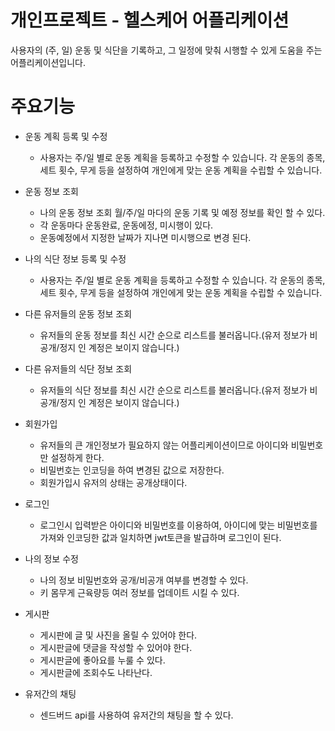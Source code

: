 # 개인프로젝트 - 헬스케어 어플리케이션
사용자의 (주, 일) 운동 및 식단을 기록하고, 그 일정에 맞춰 시행할 수 있게 도움을 주는 어플리케이션입니다.

# 주요기능
- 운동 계획 등록 및 수정
  - 사용자는 주/일 별로 운동 계획을 등록하고 수정할 수 있습니다. 각 운동의 종목, 세트 횟수, 무게 등을 설정하여 개인에게 맞는 운동 계획을 수립할 수 있습니다.

- 운동 정보 조회
  -  나의 운동 정보 조회 월/주/일 마다의 운동 기록 및 예정 정보를 확인 할 수 있다.
    - 각 운동마다 운동완료, 운동에정, 미시행이 있다.
    - 운동예정에서 지정한 날짜가 지나면 미시행으로 변경 된다.

- 나의 식단 정보 등록 및 수정
  - 사용자는 주/일 별로 운동 계획을 등록하고 수정할 수 있습니다. 각 운동의 종목, 세트 횟수, 무게 등을 설정하여 개인에게 맞는 운동 계획을 수립할 수 있습니다.

- 다른 유저들의 운동 정보 조회
  - 유저들의 운동 정보를 최신 시간 순으로 리스트를 불러옵니다.(유저 정보가 비공개/정지 인 계정은 보이지 않습니다.)

- 다른 유저들의 식단 정보 조회
  - 유저들의 식단 정보를 최신 시간 순으로 리스트를 불러옵니다.(유저 정보가 비공개/정지 인 계정은 보이지 않습니다.)
 
- 회원가입
  - 유저들의 큰 개인정보가 필요하지 않는 어플리케이션이므로 아이디와 비밀번호만 설정하게 한다.
  - 비밀번호는 인코딩을 하여 변경된 값으로 저장한다.
  - 회원가입시 유저의 상태는 공개상태이다.

- 로그인
  - 로그인시 입력받은 아이디와 비밀번호를 이용하여, 아이디에 맞는 비밀번호를 가져와 인코딩한 값과 일치하면 jwt토큰을 발급하며 로그인이 된다.

- 나의 정보 수정
   - 나의 정보 비밀번호와 공개/비공개 여부를 변경할 수 있다.
   - 키 몸무게 근육량등 여러 정보를 업데이트 시킬 수 있다.

- 게시판
  - 게시판에 글 및 사진을 올릴 수 있어야 한다.
  - 게시판글에 댓글을 작성할 수 있어야 한다.
  - 게시판글에 좋아요를 누룰 수 있다.
  - 게시판글에 조회수도 나타난다.

- 유저간의 채팅
  - 센드버드 api를 사용하여 유저간의 채팅을 할 수 있다.
  

 
 
